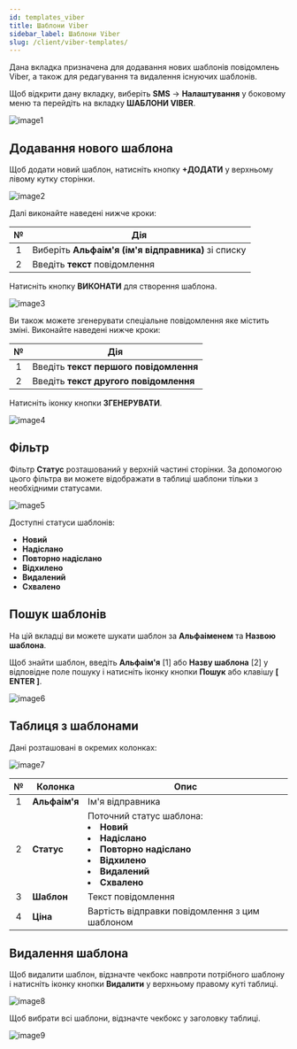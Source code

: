 ```yaml
---
id: templates_viber
title: Шаблони Viber
sidebar_label: Шаблони Viber
slug: /client/viber-templates/
---
```


Дана вкладка призначена для додавання нових шаблонів повідомлень Viber, а також для редагування та видалення існуючих шаблонів.

Щоб відкрити дану вкладку, виберіть **SMS** → **Налаштування** у боковому меню та перейдіть на вкладку **ШАБЛОНИ VIBER**.

![image1](/img/uk/client_settings_templates_viber/image1.png)

## Додавання нового шаблона

Щоб додати новий шаблон, натисніть кнопку **+ДОДАТИ** у верхньому лівому кутку сторінки.

![image2](/img/uk/client_settings_templates_viber/image2.png)

Далі виконайте наведені нижче кроки:

|  №  | Дія |
| :-: | --- |
| 1 | Виберіть **Альфаім'я (ім'я відправника)** зі списку |
| 2 | Введіть **текст** повідомлення |

Натисніть кнопку **ВИКОНАТИ** для створення шаблона.

![image3](/img/uk/client_settings_templates_viber/image3.png)

Ви також можете згенерувати спеціальне повідомлення яке містить зміні. Виконайте наведені нижче кроки:

|  №  | Дія |
| :-: | --- |
| 1 | Введіть **текст першого повідомлення** |
| 2 | Введіть **текст другого повідомлення** |

Натисніть іконку кнопки **ЗГЕНЕРУВАТИ**.

![image4](/img/uk/client_settings_templates_viber/image4.png)

## Фільтр

Фільтр **Статус** розташований у верхній частині сторінки. За допомогою цього фільтра ви можете відображати в таблиці шаблони тільки з необхідними статусами.

![image5](/img/uk/client_settings_templates_viber/image5.png)

Доступні статуси шаблонів:

* **Новий**
* **Надіслано**
* **Повторно надіслано**
* **Відхилено**
* **Видалений**
* **Схвалено**

## Пошук шаблонів

На цій вкладці ви можете шукати шаблон за **Альфаіменем** та **Назвою шаблона**.

Щоб знайти шаблон, введіть **Альфаім'я** [1] або **Назву шаблона** [2] у відповідне поле пошуку і натисніть іконку кнопки **Пошук** або клавішу **[ ENTER ]**.

![image6](/img/uk/client_settings_templates_viber/image6.png)

## Таблиця з шаблонами

Дані розташовані в окремих колонках:

![image7](/img/uk/client_settings_templates_viber/image7.png)

|  №  | Колонка | Опис |
| :-: | ------- | ---- |
| 1 | **Альфаім'я** | Ім'я відправника |
| 2 | **Статус** | Поточний статус шаблона: <li>**Новий**</li><li>**Надіслано**</li><li>**Повторно надіслано**</li><li>**Відхилено**</li><li>**Видалений**</li><li>**Схвалено**</li> |
| 3 | **Шаблон** | Текст повідомлення |
| 4 | **Ціна** | Вартість відправки повідомлення з цим шаблоном |

## Видалення шаблона

Щоб видалити шаблон, відзначте чекбокс навпроти потрібного шаблону і натисніть іконку кнопки **Видалити** у верхньому правому куті таблиці.

![image8](/img/uk/client_settings_templates_viber/image8.png)

Щоб вибрати всі шаблони, відзначте чекбокс у заголовку таблиці.

![image9](/img/uk/client_settings_templates_viber/image9.png)
